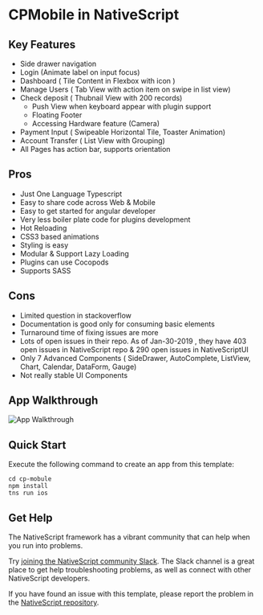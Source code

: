 # CPMobile in NativeScript


## Key Features

- Side drawer navigation
- Login (Animate label on input focus)
- Dashboard ( Tile Content in Flexbox with icon )
- Manage Users ( Tab View with action item on swipe in list view)
- Check deposit ( Thubnail View with 200 records)
    - Push View when keyboard appear with plugin support
    - Floating Footer
    - Accessing Hardware feature (Camera)
- Payment Input ( Swipeable Horizontal Tile, Toaster Animation)
- Account Transfer ( List View with Grouping)
- All Pages has action bar, supports orientation


## Pros
- Just One Language Typescript
- Easy to share code across Web & Mobile
- Easy to get started for angular developer
- Very less boiler plate code for plugins development
- Hot Reloading
- CSS3 based animations
- Styling is easy
- Modular & Support Lazy Loading
- Plugins can use Cocopods
- Supports SASS

## Cons
- Limited question in stackoverflow
- Documentation is good only for consuming basic elements
- Turnaround time of fixing issues are more
- Lots of open issues in their repo. As of Jan-30-2019 , they have 403 open issues in NativeScript repo & 290 open issues in NativeScriptUI
- Only 7 Advanced Components ( SideDrawer, AutoComplete, ListView, Chart, Calendar, DataForm, Gauge)
- Not really stable UI Components

## App Walkthrough

![App Walkthrough](cpmobile-walkthrough.gif)


## Quick Start

Execute the following command to create an app from this template:

``` shell
cd cp-mobule
npm install
tns run ios
```


## Get Help

The NativeScript framework has a vibrant community that can help when you run into problems.

Try [joining the NativeScript community Slack](http://developer.telerik.com/wp-login.php?action=slack-invitation). The Slack channel is a great place to get help troubleshooting problems, as well as connect with other NativeScript developers.

If you have found an issue with this template, please report the problem in the [NativeScript repository](https://github.com/NativeScript/NativeScript/issues).
